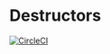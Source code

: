 # Destructors
[![CircleCI](https://dl.circleci.com/status-badge/img/gh/atlp-rwanda/destructors-ec-bn/tree/develop.svg?style=svg)](https://dl.circleci.com/status-badge/redirect/gh/atlp-rwanda/destructors-ec-bn/tree/develop)